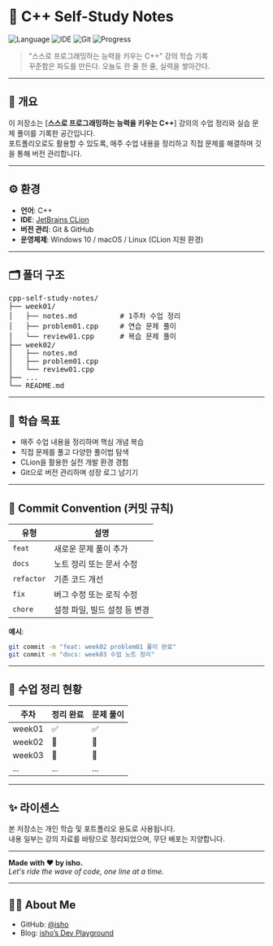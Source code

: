 # 🌊 C++ Self-Study Notes

![Language](https://img.shields.io/badge/language-C++-blue?logo=c%2B%2B)
![IDE](https://img.shields.io/badge/IDE-CLion-green?logo=jetbrains)
![Git](https://img.shields.io/badge/version-control-git-orange?logo=git)
![Progress](https://img.shields.io/badge/status-learning-informational)

> "스스로 프로그래밍하는 능력을 키우는 C++" 강의 학습 기록  
> 꾸준함은 파도를 만든다. 오늘도 한 줄 한 줄, 실력을 쌓아간다.

---

## 🧭 개요

이 저장소는 [**스스로 프로그래밍하는 능력을 키우는 C++**] 강의의 수업 정리와 실습 문제 풀이를 기록한 공간입니다.  
포트폴리오로도 활용할 수 있도록, 매주 수업 내용을 정리하고 직접 문제를 해결하며 깃을 통해 버전 관리합니다.

---

## ⚙️ 환경

- **언어**: C++
- **IDE**: [JetBrains CLion](https://www.jetbrains.com/clion/)
- **버전 관리**: Git & GitHub
- **운영체제**: Windows 10 / macOS / Linux (CLion 지원 환경)

---

## 🗂️ 폴더 구조

<pre>
cpp-self-study-notes/
├── week01/
│   ├── notes.md          # 1주차 수업 정리
│   ├── problem01.cpp     # 연습 문제 풀이
│   └── review01.cpp      # 복습 문제 풀이
├── week02/
│   ├── notes.md
│   ├── problem01.cpp
│   └── review01.cpp
├── ...
└── README.md
</pre>

---

## 📌 학습 목표

- 매주 수업 내용을 정리하며 핵심 개념 복습
- 직접 문제를 풀고 다양한 풀이법 탐색
- CLion을 활용한 실전 개발 환경 경험
- Git으로 버전 관리하며 성장 로그 남기기

---

## 🌊 Commit Convention (커밋 규칙)

| 유형 | 설명 |
|------|------|
| `feat` | 새로운 문제 풀이 추가 |
| `docs` | 노트 정리 또는 문서 수정 |
| `refactor` | 기존 코드 개선 |
| `fix` | 버그 수정 또는 로직 수정 |
| `chore` | 설정 파일, 빌드 설정 등 변경 |

**예시**:

```bash
git commit -m "feat: week02 problem01 풀이 완료"
git commit -m "docs: week03 수업 노트 정리"
```

---

## 📖 수업 정리 현황

| 주차 | 정리 완료 | 문제 풀이 |
|------|------------|-------------|
| week01 | ✅ | ✅ |
| week02 | 🔄 | 🔄 |
| week03 | 🔄 | 🔄 |
| ...    | ... | ... |

---

## ✨ 라이센스

본 저장소는 개인 학습 및 포트폴리오 용도로 사용됩니다.  
내용 일부는 강의 자료를 바탕으로 정리되었으며, 무단 배포는 지양합니다.

---

**Made with ❤️ by isho.**  
*Let's ride the wave of code, one line at a time.*

---

## 🙋‍♂️ About Me

- GitHub: [@isho](https://github.com/isho-cpp)
- Blog: [isho’s Dev Playground](https://your-blog-link.com)

```